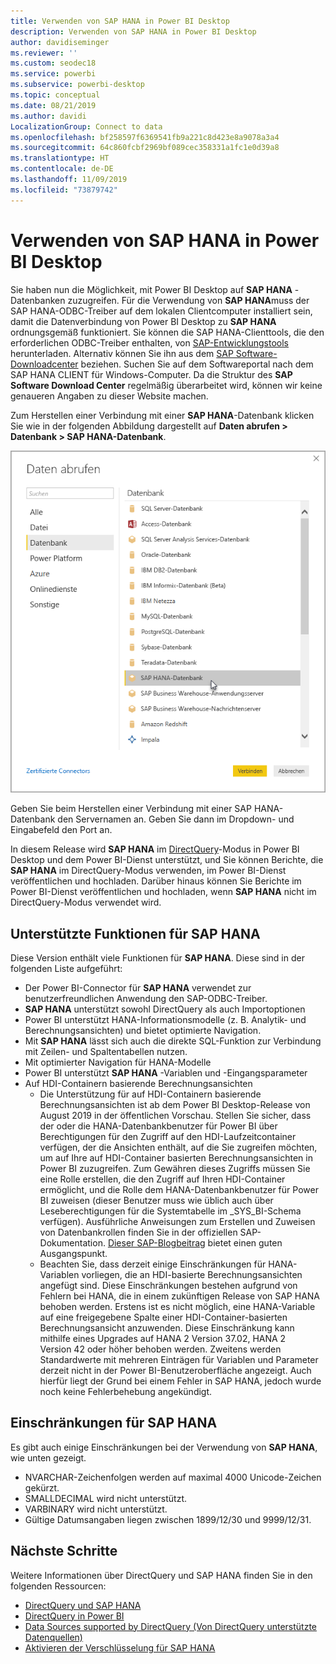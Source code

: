 ```yaml
---
title: Verwenden von SAP HANA in Power BI Desktop
description: Verwenden von SAP HANA in Power BI Desktop
author: davidiseminger
ms.reviewer: ''
ms.custom: seodec18
ms.service: powerbi
ms.subservice: powerbi-desktop
ms.topic: conceptual
ms.date: 08/21/2019
ms.author: davidi
LocalizationGroup: Connect to data
ms.openlocfilehash: bf258597f6369541fb9a221c8d423e8a9078a3a4
ms.sourcegitcommit: 64c860fcbf2969bf089cec358331a1fc1e0d39a8
ms.translationtype: HT
ms.contentlocale: de-DE
ms.lasthandoff: 11/09/2019
ms.locfileid: "73879742"
---
```

# <a name="use-sap-hana-in-power-bi-desktop"></a>Verwenden von SAP HANA in Power BI Desktop
Sie haben nun die Möglichkeit, mit Power BI Desktop auf **SAP HANA** -Datenbanken zuzugreifen. Für die Verwendung von **SAP HANA**muss der SAP HANA-ODBC-Treiber auf dem lokalen Clientcomputer installiert sein, damit die Datenverbindung von Power BI Desktop zu **SAP HANA** ordnungsgemäß funktioniert. Sie können die SAP HANA-Clienttools, die den erforderlichen ODBC-Treiber enthalten, von [SAP-Entwicklungstools](https://tools.hana.ondemand.com/#hanatools) herunterladen. Alternativ können Sie ihn aus dem [SAP Software-Downloadcenter](https://support.sap.com/swdc) beziehen. Suchen Sie auf dem Softwareportal nach dem SAP HANA CLIENT für Windows-Computer. Da die Struktur des **SAP Software Download Center** regelmäßig überarbeitet wird, können wir keine genaueren Angaben zu dieser Website machen.

Zum Herstellen einer Verbindung mit einer **SAP HANA**-Datenbank klicken Sie wie in der folgenden Abbildung dargestellt auf **Daten abrufen > Datenbank > SAP HANA-Datenbank**.

![](media/desktop-sap-hana/sap-hana-1.png)

Geben Sie beim Herstellen einer Verbindung mit einer SAP HANA-Datenbank den Servernamen an. Geben Sie dann im Dropdown- und Eingabefeld den Port an.

In diesem Release wird **SAP HANA** im [DirectQuery](desktop-directquery-sap-hana.md)-Modus in Power BI Desktop und dem Power BI-Dienst unterstützt, und Sie können Berichte, die **SAP HANA** im DirectQuery-Modus verwenden, im Power BI-Dienst veröffentlichen und hochladen. Darüber hinaus können Sie Berichte im Power BI-Dienst veröffentlichen und hochladen, wenn **SAP HANA** nicht im DirectQuery-Modus verwendet wird.

## <a name="supported-features-for-sap-hana"></a>Unterstützte Funktionen für SAP HANA
Diese Version enthält viele Funktionen für **SAP HANA**. Diese sind in der folgenden Liste aufgeführt:

* Der Power BI-Connector für **SAP HANA** verwendet zur benutzerfreundlichen Anwendung den SAP-ODBC-Treiber.
* **SAP HANA** unterstützt sowohl DirectQuery als auch Importoptionen
* Power BI unterstützt HANA-Informationsmodelle (z. B. Analytik- und Berechnungsansichten) und bietet optimierte Navigation.
* Mit **SAP HANA** lässt sich auch die direkte SQL-Funktion zur Verbindung mit Zeilen- und Spaltentabellen nutzen.
* Mit optimierter Navigation für HANA-Modelle
* Power BI unterstützt **SAP HANA** -Variablen und -Eingangsparameter
* Auf HDI-Containern basierende Berechnungsansichten
  * Die Unterstützung für auf HDI-Containern basierende Berechnungsansichten ist ab dem Power BI Desktop-Release von August 2019 in der öffentlichen Vorschau. Stellen Sie sicher, dass der oder die HANA-Datenbankbenutzer für Power BI über Berechtigungen für den Zugriff auf den HDI-Laufzeitcontainer verfügen, der die Ansichten enthält, auf die Sie zugreifen möchten, um auf Ihre auf HDI-Container basierten Berechnungsansichten in Power BI zuzugreifen. Zum Gewähren dieses Zugriffs müssen Sie eine Rolle erstellen, die den Zugriff auf Ihren HDI-Container ermöglicht, und die Rolle dem HANA-Datenbankbenutzer für Power BI zuweisen (dieser Benutzer muss wie üblich auch über Leseberechtigungen für die Systemtabelle im \_SYS\_BI-Schema verfügen). Ausführliche Anweisungen zum Erstellen und Zuweisen von Datenbankrollen finden Sie in der offiziellen SAP-Dokumentation. [Dieser SAP-Blogbeitrag](https://blogs.sap.com/2018/01/24/the-easy-way-to-make-your-hdi-container-accessible-to-a-classic-database-user/) bietet einen guten Ausgangspunkt.
  * Beachten Sie, dass derzeit einige Einschränkungen für HANA-Variablen vorliegen, die an HDI-basierte Berechnungsansichten angefügt sind. Diese Einschränkungen bestehen aufgrund von Fehlern bei HANA, die in einem zukünftigen Release von SAP HANA behoben werden. Erstens ist es nicht möglich, eine HANA-Variable auf eine freigegebene Spalte einer HDI-Container-basierten Berechnungsansicht anzuwenden. Diese Einschränkung kann mithilfe eines Upgrades auf HANA 2 Version 37.02, HANA 2 Version 42 oder höher behoben werden. Zweitens werden Standardwerte mit mehreren Einträgen für Variablen und Parameter derzeit nicht in der Power BI-Benutzeroberfläche angezeigt. Auch hierfür liegt der Grund bei einem Fehler in SAP HANA, jedoch wurde noch keine Fehlerbehebung angekündigt.

## <a name="limitations-of-sap-hana"></a>Einschränkungen für SAP HANA
Es gibt auch einige Einschränkungen bei der Verwendung von **SAP HANA**, wie unten gezeigt.

* NVARCHAR-Zeichenfolgen werden auf maximal 4000 Unicode-Zeichen gekürzt.
* SMALLDECIMAL wird nicht unterstützt.
* VARBINARY wird nicht unterstützt.
* Gültige Datumsangaben liegen zwischen 1899/12/30 und 9999/12/31.


## <a name="next-steps"></a>Nächste Schritte
Weitere Informationen über DirectQuery und SAP HANA finden Sie in den folgenden Ressourcen:

* [DirectQuery und SAP HANA](desktop-directquery-sap-hana.md)
* [DirectQuery in Power BI](desktop-directquery-about.md)
* [Data Sources supported by DirectQuery (Von DirectQuery unterstützte Datenquellen)](desktop-directquery-data-sources.md)
* [Aktivieren der Verschlüsselung für SAP HANA](desktop-sap-hana-encryption.md)


